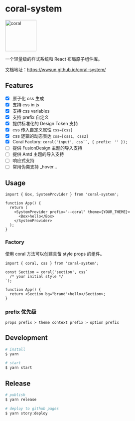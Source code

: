 # coral-system

<img src="https://user-images.githubusercontent.com/6984035/160110646-2e95c392-7f29-48f3-8970-f07a86b57553.png" alt="coral" height="100px">

一个轻量级的样式系统和 React 布局原子组件库。

文档地址：https://wwsun.github.io/coral-system/

## Features

- [x] 原子化 css 生成
- [x] 支持 css in js
- [x] 支持 css variables
- [x] 支持 prefix 自定义
- [x] 提供标准化的 Design Token 支持
- [x] css 传入自定义属性 `css={css}`
- [x] css 逻辑的动态表达 `css=[css1, css2]`
- [x] Coral Factory: ` coral('input', css``, { prefix: '' }); `
- [ ] 提供 FusionDesign 主题的导入支持
- [ ] 提供 Antd 主题的导入支持
- [ ] 响应式支持
- [ ] 常用伪类支持 \_hover...

## Usage

```tsx
import { Box, SystemProvider } from 'coral-system';

function App() {
  return (
    <SystemProvider prefix="--coral" theme={YOUR_THEME}>
      <Box>hello</Box>
    </SystemProvider>
  );
}
```

### Factory

使用 coral 方法可以创建具备 style props 的组件。

```tsx
import { coral, css } from 'coral-system';

const Section = coral('section', css`
  /* your initial style */
`);

function App() {
  return <Section bg="brand">hello</Section>;
}
```

### prefix 优先级

```
props prefix > theme context prefix > option prefix
```

## Development

```bash
# install
$ yarn

# start
$ yarn start
```

## Release

```bash
# publish
$ yarn release

# deploy to github pages
$ yarn story:deploy
```
